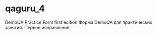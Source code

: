 # qaguru_4
DemoQA Practice Form first edition
Форма DemoQA для практических занятий. Первое исправление.
